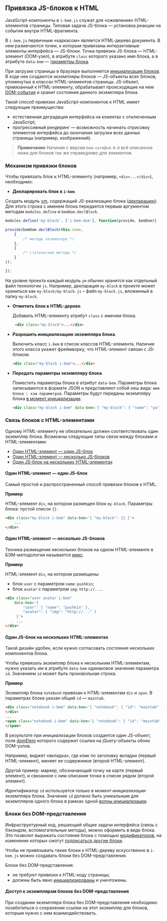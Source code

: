## Привязка JS-блоков к HTML

JavaScript-компоненты в `i-bem.js` служат для «оживления» HTML-элементов страницы. Типовая задача JS-блока — установка реакции на события внутри HTML-фрагмента.

В `i-bem.js` первичным «каркасом» является HTML-дерево документа. В нем размечаются точки, к которым привязаны интерактивные элементы интерфейса — JS-блоки. Точка привязки JS-блока — HTML-элемент (DOM-узел), в атрибуте `class` которого указано имя блока, а в атрибуте `data-bem` — [параметры блока](./i-bem-js-params.ru.md#Передача-параметров-экземпляру-блока-и-элемента).

При загрузке страницы в браузере выполняется [инициализация блоков](./i-bem-js-init.ru.md#Инициализация). В ходе нее создаются экземпляры блоков — JS-объекты всех блоков, упомянутых в классах HTML-элементов страницы. JS-объект, привязанный к HTML-элементу, обрабатывает происходящие на нем [DOM-события](./i-bem-js-events.ru.md#dom-события) и хранит состояния данного экземпляра блока.

Такой способ привязки JavaScript-компонентов к HTML имеет следующие преимущества:

* естественная деградация интерфейса на клиентах с отключенным JavaScript;
* прогрессивный рендеринг — возможность начинать отрисовку элементов интерфейса до окончания загрузки всех данных страницы (например, изображений).

> **Примечание** Начиная с версии `bem-core@v4.0.0` всё описанное ниже для блоков так же справедливо для элементов.

### Механизм привязки блоков

Чтобы привязать блок к HTML-элементу (например, `<div>...</div>`), необходимо:

* **Декларировать блок в `i-bem`**.

Cоздать модуль [ym](https://github.com/ymaps/modules), содержащий JS-реализацию блока ([декларацию](./i-bem-js-decl.ru.md#Декларация-блоков-и-элементов)). Для этого строка с именем блока передается первым аргументом методам `modules.define` и `bemDom.declBlock`.

```js
modules.define('my-block', ['i-bem-dom'], function(provide, bemDom){

provide(bemDom.declBlock(this.name,
    {
        /* методы экземпляра */
    },
    {
        /* статические методы */
    }
));

});
```

На уровне проекта каждый модуль `ym` обычно хранится как отдельный файл технологии `js`. Например, декларация `my-block` в проекте может храниться как `my-block/my-block.js` – файл `my-block.js`, вложенный в папку `my-block`.

* **Отметить блок в HTML-дереве**.

  Добавить HTML-элементу атрибут `class` с именем блока.

  ```html
   <div class="my-block">...</div>
  ```

* **Разрешить инициализацию экземпляра блока**.

  Включить класс `i-bem` в список классов HTML-элемента. Наличие этого класса укажет фреймворку, что HTML-элемент связан с JS-блоком.

  ```html
  <div class="my-block i-bem">...</div>
  ```

* **Передать параметры экземпляру блока**.

  Поместить параметры блока в атрибут `data-bem`. Параметры блока записываются в формате JSON и представляют собой хеш вида: `имя блока : хэш параметров`. Параметры будут переданы экземпляру блока [в момент инициализации](./i-bem-js-init.ru.md#Инициализация).

  ```html
  <div class="my-block i-bem" data-bem='{ "my-block": { "name": "ya" } }'>...</div>
  ```

### Связь блоков с HTML-элементами

Одному HTML-элементу не обязательно должен соответствовать один экземпляр блока. Возможны следующие типы связи между блоками и HTML-элементами:

* [Один HTML-элемент — один JS-блок](#Один-html-элемент--один-js-блок)
* [Один HTML-элемент — несколько JS-блоков](#Один-html-элемент--несколько-js-блоков)
* [Один JS-блок на нескольких HTML-элементах](#Один-js-блок-на-нескольких-html-элементах)

#### Один HTML-элемент — один JS-блок

Самый простой и распространенный способ привязки блоков к HTML.

**Пример**

HTML-элемент `div`, на котором размещен блок `my-block`. Параметры блока: пустой список `{}`.

```html
<div class="my-block i-bem" data-bem='{ "my-block": {} }'>
    ...
</div>
```

#### Один HTML-элемент — несколько JS-блоков

Техника размещения нескольких блоков на одном HTML-элементе в БЭМ-методологии называется [микс](./i-bem-js-decl.ru.md#Миксины).

**Пример**

HTML-элемент `div`, на котором размещены:

* блок `user` с параметром `name`: `pushkin`;
* блок `avatar` с параметром `img`: `http://...`.

```html
<div class="user avatar i-bem"
    data-bem='{
        "user": { "name": "pushkin" },
        "avatar": { "img": "http://..." }
     }'>
     ...
</div>
```

#### Один JS-блок на нескольких HTML-элементах

Такой дизайн удобен, если нужно согласовать состояния нескольких компонентов блока.

Чтобы привязать экземпляр блока к нескольким HTML-элементам, нужно указать им в атрибуте `data-bem` одинаковое значение параметра `id`. Значением `id` может быть произвольная строка.

**Пример**

Экземпляр блока `notebook` привязан к HTML-элементам `div` и `span`. В параметрах блока указан общий `id` — `maintab`.

```html
<div class="notebook i-bem" data-bem='{ "notebook": { "id": "maintab" }}'>
</div>
...
<span class="notebook i-bem" data-bem='{ "notebook": { "id": "maintab" }}'>
</span>
```

В результате при инициализации блоков создается один JS-объект, поле [domElem](./i-bem-js-dom.ru.md#Работа-с-dom-деревом) которого содержит ссылки на jQuery-объекты обоих DOM-узлов.

Например, виджет «вкладка», где клик по заголовку вкладки (первый HTML-элемент), меняет ее содержимое (второй HTML-элемент).

Другой пример: маркер, обозначающий точку на карте (первый элемент), и связанное с ним описание точки в списке рядом (второй элемент).

Идентификатор `id` используется *только в момент инициализации* экземпляра блока. Значение `id` должно быть уникальным для экземпляров одного блока в рамках одной [волны инициализации](./i-bem-js-init.ru.md#Волны-инициализации).

### Блоки без DOM-представления

Инфраструктурный код, решающий общие задачи интерфейса (связь с бэкэндом, вспомогательные методы), можно оформить в виде блока. Это позволит выражать состояния блока с помощью [модификаторов](./i-bem-js-states.ru.md#Модификаторы), на изменение которых смогут [подписаться другие блоки](./i-bem-js-states.ru.md#Триггеры-на-установку-модификаторов).

Чтобы не привязывать такие блоки к HTML-дереву искусственно в `i-bem.js` можно создавать блоки без DOM-представления.

Блоки без DOM-представления:

* не требуют привязки к HTML-коду страницы;
* должны быть явно [инициализированы](./i-bem-js-init.ru.md#Инициализация-и-удаление-блоков-без-dom-представления) и уничтожены.

#### Доступ к экземплярам блоков без DOM-представления

При создании экземпляра блока без DOM-представления необходимо позаботиться о сохранении ссылки на этот экземпляр для блоков, которым нужно с ним взаимодействовать.
